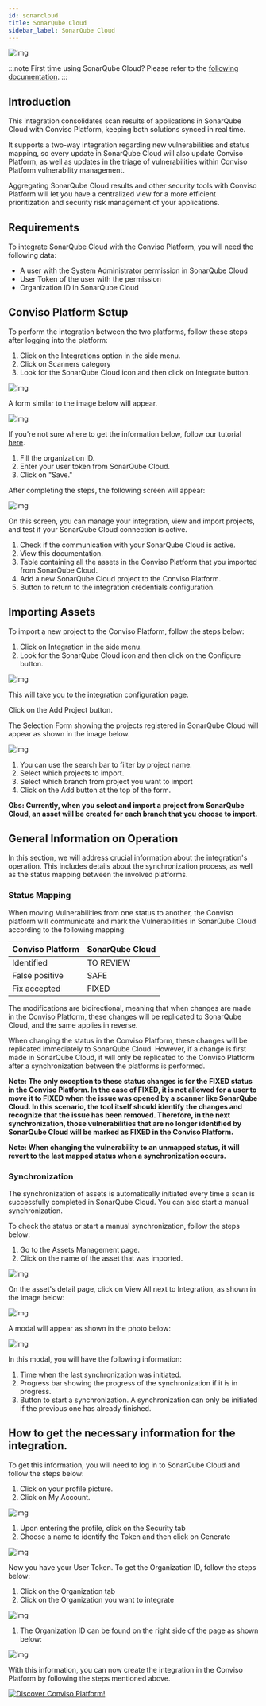 ```yaml
---
id: sonarcloud
title: SonarQube Cloud
sidebar_label: SonarQube Cloud
---
```


<div style={{textAlign: 'center'}}>

![img](../../static/img/integration-sonarcloud.png)

</div>


:::note
First time using SonarQube Cloud? Please refer to the [following documentation](https://docs.sonarsource.com/sonarcloud/).
:::

## Introduction

This integration consolidates scan results of applications in SonarQube Cloud with Conviso Platform, keeping both solutions synced in real time.

It supports a two-way integration regarding new vulnerabilities and status mapping, so every update in SonarQube Cloud will also update Conviso Platform, as well as updates in the triage of vulnerabilities within Conviso Platform vulnerability management.

Aggregating SonarQube Cloud results and other security tools with Conviso Platform will let you have a centralized view for a more efficient prioritization and security risk management of your applications. 

## Requirements

To integrate SonarQube Cloud with the Conviso Platform, you will need the following data:

- A user with the System Administrator permission in SonarQube Cloud
- User Token of the user with the permission
- Organization ID in SonarQube Cloud

## Conviso Platform Setup

To perform the integration between the two platforms, follow these steps after logging into the platform:

1. Click on the Integrations option in the side menu.
2. Click on Scanners category
3. Look for the SonarQube Cloud icon and then click on Integrate button.

<div style={{textAlign: 'center'}}>

![img](../../static/img/sonarcloud-1.png)

</div>

A form similar to the image below will appear.

<div style={{textAlign: 'center'}}>

![img](../../static/img/sonarcloud-2.png)

</div>

If you're not sure where to get the information below, follow our tutorial [here](#how-to-get-the-necessary-information-for-the-integration).

1. Fill the organization ID.
2. Enter your user token from SonarQube Cloud.
3. Click on "Save."

After completing the steps, the following screen will appear:

<div style={{textAlign: 'center'}}>

![img](../../static/img/sonarcloud-3.png)

</div>

On this screen, you can manage your integration, view and import projects, and test if your SonarQube Cloud connection is active.

1. Check if the communication with your SonarQube Cloud is active.
2. View this documentation.
3. Table containing all the assets in the Conviso Platform that you imported from SonarQube Cloud.
4. Add a new SonarQube Cloud project to the Conviso Platform.
5. Button to return to the integration credentials configuration.


## Importing Assets

To import a new project to the Conviso Platform, follow the steps below:
1. Click on Integration in the side menu.
2. Look for the SonarQube Cloud icon and then click on the Configure button.

<div style={{textAlign: 'center'}}>

![img](../../static/img/sonarcloud-5.png)

</div>

This will take you to the integration configuration page.

Click on the Add Project button.

The Selection Form showing the projects registered in SonarQube Cloud will appear as shown in the image below.

<div style={{textAlign: 'center'}}>

![img](../../static/img/sonarcloud-4.png)

</div>

1. You can use the search bar to filter by project name.
2. Select which projects to import.
3. Select which branch from project you want to import
4. Click on the Add button at the top of the form.

**Obs: Currently, when you select and import a project from SonarQube Cloud, an asset will be created for each branch that you choose to import.**

## General Information on Operation

In this section, we will address crucial information about the integration's operation. This includes details about the synchronization process, as well as the status mapping between the involved platforms.

### Status Mapping

When moving Vulnerabilities from one status to another, the Conviso platform will communicate and mark the Vulnerabilities in SonarQube Cloud according to the following mapping:

<div style={{display: 'ruby-text'}}>

| Conviso Platform     | SonarQube Cloud          |
|----------------------|--------------------------|
| Identified           | TO REVIEW                |
| False positive       | SAFE                     |
| Fix accepted         | FIXED                    |

</div>

The modifications are bidirectional, meaning that when changes are made in the Conviso Platform, these changes will be replicated to SonarQube Cloud, and the same applies in reverse.

When changing the status in the Conviso Platform, these changes will be replicated immediately to SonarQube Cloud. However, if a change is first made in SonarQube Cloud, it will only be replicated to the Conviso Platform after a synchronization between the platforms is performed.

**Note: The only exception to these status changes is for the FIXED status in the Conviso Platform. In the case of FIXED, it is not allowed for a user to move it to FIXED when the issue was opened by a scanner like SonarQube Cloud. In this scenario, the tool itself should identify the changes and recognize that the issue has been removed. Therefore, in the next synchronization, those vulnerabilities that are no longer identified by SonarQube Cloud will be marked as FIXED in the Conviso Platform.**

**Note: When changing the vulnerability to an unmapped status, it will revert to the last mapped status when a synchronization occurs.**



### Synchronization

The synchronization of assets is automatically initiated every time a scan is successfully completed in SonarQube Cloud. You can also start a manual synchronization.

To check the status or start a manual synchronization, follow the steps below:

1. Go to the Assets Management page.
2. Click on the name of the asset that was imported.

<div style={{textAlign: 'center'}}>

![img](../../static/img/checkmarx-img11.png)

</div>


On the asset's detail page, click on View All next to Integration, as shown in the image below:

<div style={{textAlign: 'center'}}>

![img](../../static/img/checkmarx-img5.png)

</div>

A modal will appear as shown in the photo below:

<div style={{textAlign: 'center'}}>

![img](../../static/img/checkmarx-img6.png)

</div>

In this modal, you will have the following information:
1. Time when the last synchronization was initiated.
2. Progress bar showing the progress of the synchronization if it is in progress.
3. Button to start a synchronization. A synchronization can only be initiated if the previous one has already finished.

## How to get the necessary information for the integration.

To get this information, you will need to log in to SonarQube Cloud and follow the steps below:

1. Click on your profile picture.
2. Click on My Account.

<div style={{textAlign: 'center'}}>

![img](../../static/img/sonarcloud-6.png)

</div>

1. Upon entering the profile, click on the Security tab  
2. Choose a name to identify the Token and then click on Generate

<div style={{textAlign: 'center'}}>

![img](../../static/img/sonarcloud-7.png)

</div>

Now you have your User Token. To get the Organization ID, follow the steps below:

1. Click on the Organization tab  
2. Click on the Organization you want to integrate

<div style={{textAlign: 'center'}}>

![img](../../static/img/sonarcloud-8.png)

</div>

1. The Organization ID can be found on the right side of the page as shown below:

<div style={{textAlign: 'center'}}>

![img](../../static/img/sonarcloud-9.png)

</div>

With this information, you can now create the integration in the Conviso Platform by following the steps mentioned above.

[![Discover Conviso Platform!](https://no-cache.hubspot.com/cta/default/5613826/interactive-125788977029.png)](https://cta-service-cms2.hubspot.com/web-interactives/public/v1/track/redirect?encryptedPayload=AVxigLKtcWzoFbzpyImNNQsXC9S54LjJuklwM39zNd7hvSoR%2FVTX%2FXjNdqdcIIDaZwGiNwYii5hXwRR06puch8xINMyL3EXxTMuSG8Le9if9juV3u%2F%2BX%2FCKsCZN1tLpW39gGnNpiLedq%2BrrfmYxgh8G%2BTcRBEWaKasQ%3D&webInteractiveContentId=125788977029&portalId=5613826)